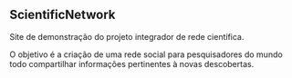 ## ScientificNetwork
Site de demonstração do projeto integrador de rede científica.

O objetivo é a criação de uma rede social para pesquisadores do mundo todo compartilhar informações pertinentes à novas descobertas.
